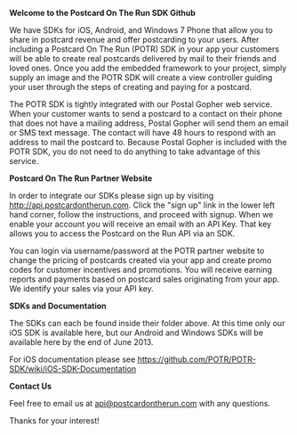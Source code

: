 __Welcome to the Postcard On The Run SDK Github__

We have SDKs for iOS, Android, and Windows 7 Phone that allow you to share in postcard revenue and 
offer postcarding to your users.  After including a Postcard On The Run (POTR) SDK in your app 
your customers will be able to create real postcards delivered by mail to their friends and loved ones. 
Once you add the embedded framework to your project, simply supply an image and the POTR SDK will 
create a view controller guiding your user through the steps of creating and paying for a postcard.

The POTR SDK is tightly integrated with our Postal Gopher web service. When your customer wants to 
send a postcard to a contact on their phone that does not have a mailing address, Postal Gopher will 
send them an email or SMS text message. The contact will have 48 hours to respond with an address 
to mail the postcard to. Because Postal Gopher is included with the POTR SDK, you do not need to do 
anything to take advantage of this service.


__Postcard On The Run Partner Website__

In order to integrate our SDKs please sign up by visiting http://api.postcardontherun.com. 
Click the "sign up" link in the lower left hand corner, follow the instructions, and proceed with signup.
When we enable your account you will receive an email with an API Key.  That key allows you to access the 
Postcard on the Run API via an SDK.

You can login via username/password at the POTR partner website to change the pricing of postcards created via your app 
and create promo codes for customer incentives and promotions.  You will receive earning reports and payments 
based on postcard sales originating from your app.  We identify your sales via your API key.

__SDKs and Documentation__

The SDKs can each be found inside their folder above.  At this time only our iOS SDK is available here, 
but our Android and Windows SDKs will be available here by the end of June 2013.

For iOS documentation please see https://github.com/POTR/POTR-SDK/wiki/iOS-SDK-Documentation 

__Contact Us__

Feel free to email us at api@postcardontherun.com with any questions.

Thanks for your interest!

